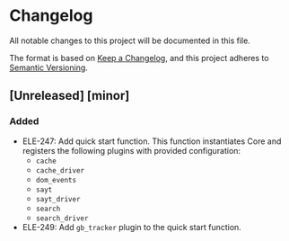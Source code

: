 # Changelog
All notable changes to this project will be documented in this file.

The format is based on [Keep a Changelog](https://keepachangelog.com/en/1.0.0/),
and this project adheres to [Semantic Versioning](https://semver.org/spec/v2.0.0.html).

## [Unreleased] [minor]
### Added
- ELE-247: Add quick start function. This function instantiates Core
  and registers the following plugins with provided configuration:
  - `cache`
  - `cache_driver`
  - `dom_events`
  - `sayt`
  - `sayt_driver`
  - `search`
  - `search_driver`
- ELE-249: Add `gb_tracker` plugin to the quick start function.
